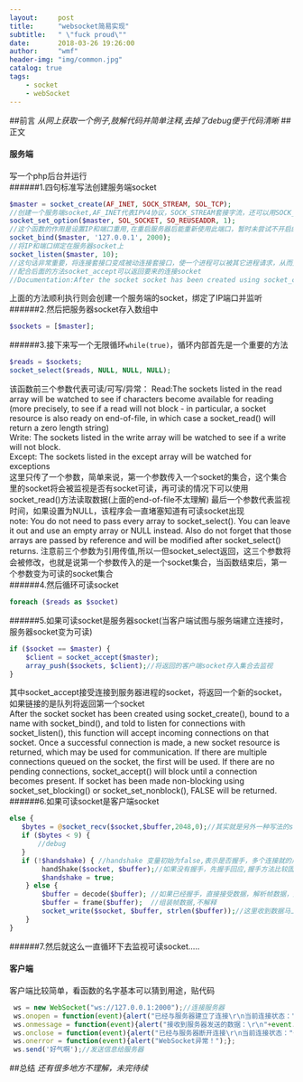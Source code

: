 ```yaml
---
layout:     post
title:      "websocket简易实现"
subtitle:   " \"fuck proud\""
date:       2018-03-26 19:26:00
author:     "wmf"
header-img: "img/common.jpg"
catalog: true
tags:
    - socket
    - webSocket
---
```


##前言
*从网上获取一个例子,肢解代码并简单注释,去掉了debug便于代码清晰*
##正文
#### 服务端
写一个php后台并运行  
######1.四句标准写法创建服务端socket
```php
$master = socket_create(AF_INET, SOCK_STREAM, SOL_TCP);
//创建一个服务端socket,AF_INET代表IPV4协议，SOCK_STREAM套接字流，还可以用SOCK_DGRAM,前者TCP流，后者UDP流，SOL_TCP代表TCP协议
socket_set_option($master, SOL_SOCKET, SO_REUSEADDR, 1);
//这个函数的作用是设置IP和端口重用,在重启服务器后能重新使用此端口，暂时未尝试不开启的后果
socket_bind($master, '127.0.0.1', 2000);
//将IP和端口绑定在服务器socket上
socket_listen($master, 10);
//这句话非常重要，将连接套接口变成被动连接套接口，使一个进程可以被其它进程请求，从而变成一个服务器进程，其中的能存储的请求不明的socket数目
//配合后面的方法socket_accept可以返回要来的连接socket
//Documentation:After the socket socket has been created using socket_create() and bound to a name with socket_bind(), it may be told to listen for incoming connections on socket
```
上面的方法顺利执行则会创建一个服务端的socket，绑定了IP端口并监听  
######2.然后把服务器socket存入数组中
```php
$sockets = [$master];
```  
######3.接下来写一个无限循环```while(true)```，循环内部首先是一个重要的方法 
```php
$reads = $sockets;
socket_select($reads, NULL, NULL, NULL);
```
该函数前三个参数代表可读/可写/异常：
Read:The sockets listed in the read array will be watched to see if characters become available for reading (more precisely, to see if a read will not block - in particular, a socket resource is also ready on end-of-file, in which case a socket_read() will return a zero length string)  
Write:
The sockets listed in the write array will be watched to see if a write will not block.  
Except:
The sockets listed in the except array will be watched for exceptions  
这里只传了一个参数，简单来说，第一个参数传入一个socket的集合，这个集合里的socket将会被监视是否有socket可读，再可读的情况下可以使用socket_read()方法读取数据(上面的end-of-file不太理解)
最后一个参数代表监视时间，如果设置为NULL，该程序会一直堵塞知道有可读socket出现  
note:
You do not need to pass every array to socket_select(). You can leave it out and use an empty array or NULL instead. Also do not forget that those arrays are passed by reference and will be modified after socket_select() returns.
注意前三个参数为引用传值,所以一但socket_select返回，这三个参数将会被修改，也就是说第一个参数传入的是一个socket集合，当函数结束后，第一个参数变为可读的socket集合  
######4.然后循环可读socket
```php
foreach ($reads as $socket)
```
######5.如果可读socket是服务器socket(当客户端试图与服务端建立连接时，服务器socket变为可读)
```php
if ($socket == $master) {
    $client = socket_accept($master);
    array_push($sockets, $client);//将返回的客户端socket存入集合去监视
}
```
其中socket_accept接受连接到服务器进程的socket，将返回一个新的socket，如果链接的是队列将返回第一个socket  
After the socket socket has been created using socket_create(), bound to a name with socket_bind(), and told to listen for connections with socket_listen(), this function will accept incoming connections on that socket. Once a successful connection is made, a new socket resource is returned, which may be used for communication. If there are multiple connections queued on the socket, the first will be used. If there are no pending connections, socket_accept() will block until a connection becomes present. If socket has been made non-blocking using socket_set_blocking() or socket_set_nonblock(), FALSE will be returned.
######6.如果可读socket是客户端socket
```php
else {
   $bytes = @socket_recv($socket,$buffer,2048,0);//其实就是另外一种写法的socket_read(),和socket_select()一样都是引用传值并修改参数,改方法执行之后第二个参数存储了读取的信息，建立连接时返回的是头部信息，传送数据时返回的是帧
   if ($bytes < 9) {
       //debug
   }
   if (!$handshake) { //handshake 变量初始为false,表示是否握手，多个连接就的用一个数组保存握手状态
        handShake($socket, $buffer);//如果没有握手，先握手回应,握手方法比较固定，不做解释
        $handshake = true;
    } else {
        $buffer = decode($buffer); //如果已经握手，直接接受数据，解析帧数据，方法也固定不解释
        $buffer = frame($buffer);  //组装帧数据,不解释
        socket_write($socket, $buffer, strlen($buffer));//这里收到数据马上把数据原样发回客户端socket
    }
}
```
######7.然后就这么一直循环下去监视可读socket.....
#### 客户端
客户端比较简单，看函数的名字基本可以猜到用途，贴代码
```js
 ws = new WebSocket("ws://127.0.0.1:2000");//连接服务器        
 ws.onopen = function(event){alert("已经与服务器建立了连接\r\n当前连接状态："+this.readyState);};
 ws.onmessage = function(event){alert("接收到服务器发送的数据：\r\n"+event.data);};
 ws.onclose = function(event){alert("已经与服务器断开连接\r\n当前连接状态："+this.readyState);};
 ws.onerror = function(event){alert("WebSocket异常！");};
 ws.send('好气啊');//发送信息给服务器
```
##总结
*还有很多地方不理解，未完待续*